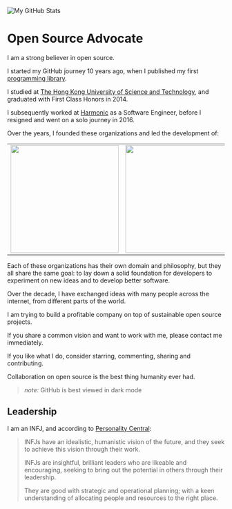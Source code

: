 <!--
![My GitHub Stats](https://github-readme-stats.vercel.app/api?username=tyt2y3&show_icons=true&theme=dark)
-->
![My GitHub Stats](https://github-readme-stats-one-bice.vercel.app/api?username=tyt2y3&show_icons=true&theme=dark&role=OWNER,ORGANIZATION_MEMBER,COLLABORATOR&include_all_commits=true&count_private=true)

# Open Source Advocate

I am a strong believer in open source.

I started my GitHub journey 10 years ago, when I published my first [programming library](https://github.com/tyt2y3/vaserenderer).

I studied at [The Hong Kong University of Science and Technology](https://www.ust.hk/), and graduated with First Class Honors in 2014.

I subsequently worked at [Harmonic](https://www.harmonicinc.com/) as a Software Engineer, before I resigned and went on a solo journey in 2016.

Over the years, I founded these organizations and led the development of:

<table>
  <tbody>
    <tr>
      <td><a href="//www.sea-ql.org"><img src="https://www.sea-ql.org/SeaORM/img/SeaQL%20badge.png" width="250"/></a></td>
      <td><a href="//www.visioncortex.org"><img src="https://www.visioncortex.org/public/visioncortex-icon-dual.svg" width="250"/></a></td>
      <td><a href="//project-f.github.io"><img src="https://project-f.github.io/logo/white_on_nothing.png" width="250"/></a></td>
    </tr>
  </tbody>
</table>

Each of these organizations has their own domain and philosophy, but they all share the same goal: to lay down a solid foundation for developers to experiment on new ideas and to develop better software.

Over the decade, I have exchanged ideas with many people across the internet, from different parts of the world.

I am trying to build a profitable company on top of sustainable open source projects.

If you share a common vision and want to work with me, please contact me immediately.

If you like what I do, consider starring, commenting, sharing and contributing.

Collaboration on open source is the best thing humanity ever had.

> *note:* GitHub is best viewed in dark mode

## Leadership

I am an INFJ, and according to [Personality Central](https://personality-central.com/personality_types/infj-leadership/):

> INFJs have an idealistic, humanistic vision of the future, and they seek to achieve this vision through their work.
> 
> INFJs are insightful, brilliant leaders who are likeable and encouraging, seeking to bring out the potential in others through their leadership. 
> 
> They are good with strategic and operational planning; with a keen understanding of allocating people and resources to the right place.
